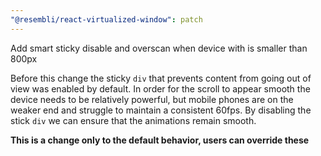 ```yaml
---
"@resembli/react-virtualized-window": patch
---
```


Add smart sticky disable and overscan when device with is smaller than 800px

Before this change the sticky `div` that prevents content from going out of view was
enabled by default. In order for the scroll to appear smooth the device needs to be
relatively powerful, but mobile phones are on the weaker end and struggle to maintain
a consistent 60fps. By disabling the stick `div` we can ensure that the animations
remain smooth.

**This is a change only to the default behavior, users can override these**
